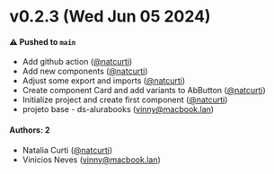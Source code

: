 # v0.2.3 (Wed Jun 05 2024)

#### ⚠️ Pushed to `main`

- Add github action ([@natcurti](https://github.com/natcurti))
- Add new components ([@natcurti](https://github.com/natcurti))
- Adjust some export and imports ([@natcurti](https://github.com/natcurti))
- Create component Card and add variants to AbButton ([@natcurti](https://github.com/natcurti))
- Initialize project and create first component ([@natcurti](https://github.com/natcurti))
- projeto base - ds-alurabooks (vinny@macbook.lan)

#### Authors: 2

- Natalia Curti ([@natcurti](https://github.com/natcurti))
- Vinicios Neves (vinny@macbook.lan)
